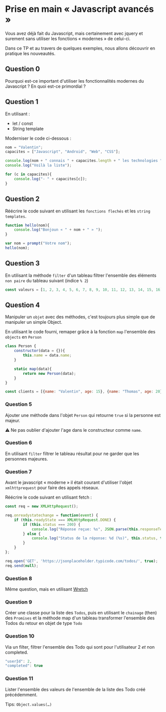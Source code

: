 # Prise en main « Javascript avancés »

Vous avez déjà fait du Javascript, mais certainement avec jquery et surement sans utiliser les fonctions « modernes » de celui-ci.

Dans ce TP et au travers de quelques exemples, nous allons découvrir en pratique les nouveautés.

## Question 0

Pourquoi est-ce important d'utiliser les fonctionnalités modernes du Javascript ? En quoi est-ce primordial ?

## Question 1

En utilisant :

- let / const
- String template

Moderniser le code ci-dessous :

```javascript
nom = "Valentin";
capacites = ["Javascript", "Android", "Web", "CSS"];

console.log(nom + " connais " + capacites.length + " les technologies ");
console.log("Voilà la liste");

for (c in capacites){
    console.log("- " + capacites[c]);
}
```

## Question 2

Réécrire le code suivant en utilisant les `fonctions flechés` et les `string templates`.

```javascript
function hello(nom){
    console.log("Bonjoun « " + nom + " » ");
}

var nom = prompt("Votre nom");
hello(nom);
```

## Question 3

En utilisant la méthode `filter` d'un tableau filtrer l'ensemble des éléments `non paire` du tableau suivant (indice `% 2`)

```javascript
const valeurs = [1, 2, 3, 4, 5, 6, 7, 8, 9, 10, 11, 12, 13, 14, 15, 16];
```

## Question 4

Manipuler un `objet` avec des méthodes, c'est toujours plus simple que de manipuler un simple Object.

En utilisant le code fourni, remaper grâce à la fonction `map` l'ensemble des `objects` en `Person`

```javascript
class Person {
    constructor(data = {}){
        this.name = data.name;
    }

    static map(data){
        return new Person(data);
    }
}

const clients = [{name: "Valentin", age: 15}, {name: "Thomas", age: 20}, {name: "John", age: 38}];
```

### Question 5

Ajouter une méthode dans l'objet `Person` qui retourne `true` si la personne est majeur.

⚠️ Ne pas oublier d'ajouter l'age dans le constructeur comme `name`.

### Question 6

En utilisant `filter` filtrer le tableau résultat pour ne garder que les personnes majeures.

### Question 7

Avant le javascript « moderne » il était courant d'utiliser l'objet `xmlhttprequest` pour faire des appels réseaux.

Réécrire le code suivant en utilisant fetch :

```javascript
const req = new XMLHttpRequest();

req.onreadystatechange = function(event) {
    if (this.readyState === XMLHttpRequest.DONE) {
        if (this.status === 200) {
            console.log("Réponse reçue: %s", JSON.parse(this.responseText));
        } else {
            console.log("Status de la réponse: %d (%s)", this.status, this.statusText);
        }
    }
};

req.open('GET', 'https://jsonplaceholder.typicode.com/todos/', true);
req.send(null);
```

### Question 8

Même question, mais en utilisant [Wretch](https://elbywan.github.io/wretch/)

### Question 9

Créer une classe pour la liste des `Todos`, puis en utilisant le `chainage` (then) des `Promises` et la méthode map d'un tableau transformer l'ensemble des Todos du retour en objet de type `Todo`

### Question 10

Via un filter, filtrer l'ensemble des Todo qui sont pour l'utilisateur 2 *et* non completed.

```javascript
"userId": 2,
"completed": true
```

### Question 11

Lister l'ensemble des valeurs de l'ensemble de la liste des Todo créé précédemment.

Tips: `Object.values(…)`
